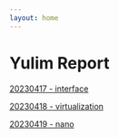 ```yaml
---
layout: home
---
```


# Yulim Report
[ 20230417 - interface](./230417_interface)

[ 20230418 - virtualization](./230418_virtualization)

[ 20230419 - nano](./230419_nano)